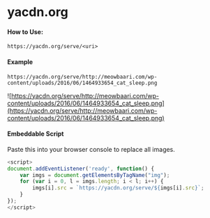 # yacdn.org

#### How to Use:
```
https://yacdn.org/serve/<uri>
```

#### Example
```
https://yacdn.org/serve/http://meowbaari.com/wp-content/uploads/2016/06/1464933654_cat_sleep.png
```
![https://yacdn.org/serve/http://meowbaari.com/wp-content/uploads/2016/06/1464933654_cat_sleep.png](https://yacdn.org/serve/http://meowbaari.com/wp-content/uploads/2016/06/1464933654_cat_sleep.png)

#### Embeddable Script
Paste this into your browser console to replace all images.
```javascript
<script>
document.addEventListener('ready', function() {
    var imgs = document.getElementsByTagName("img");
    for (var i = 0, l = imgs.length; i < l; i++) {
        imgs[i].src = `https://yacdn.org/serve/${imgs[i].src}`;
    }
});
</script>
```
